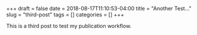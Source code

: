 +++ 
draft = false
date = 2018-08-17T11:10:53-04:00
title = "Another Test..."
slug = "third-post" 
tags = []
categories = []
+++

This is a third post to test my publication workflow.